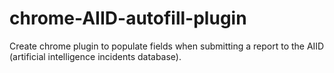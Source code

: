 # chrome-AIID-autofill-plugin
Create chrome plugin to populate fields when submitting a report to the AIID (artificial intelligence incidents database).
